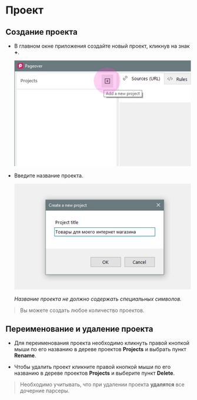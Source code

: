 # Проект

## Создание проекта

* В главном окне приложения создайте новый проект, кликнув на знак **+**.

  ![Create a new project](assets/images/add-new-project.webp "Create a new project")

* Введите название проекта.

  ![Project title](assets/images/project-title.webp "Project title")

  *Название проекта не должно содержать специальных символов.*

> Вы можете создать любое количество проектов.

## Переименование и удаление проекта

* Для переименования проекта необходимо кликнуть правой кнопкой мыши по его названию в дереве проектов **Projects** и выбрать пункт **Rename**.

* Чтобы удалить проект кликните правой кнопкой мыши по его названию в дереве проектов **Projects** и выберите пункт **Delete**.

> Необходимо учитывать, что при удалении проекта **удалятся** все дочерние парсеры.
